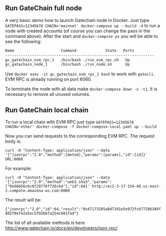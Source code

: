 ## Run GateChain full node

A very basic demo how to launch Gatechain node in Docker. Just type `GATEPASS=12345678 CHAIN='mainnet' docker-compose up --build -d`
to run a node with created accounts (of course you can change the pass in the command above). 
After the start and `docker-compose ps` you will be able to see the following:
```bash
Name                     Command             State   Ports
-------------------------------------------------------------------
gc_gatechain_evm_rpc_1   /bin/bash ./run_evm_rpc.sh   Up           
gc_gatechain_node_1      /bin/bash ./run_node.sh      Up
```
Use `docker exec -it gc_gatechain_evm_rpc_1 bash` to work with `gatecli`. 
EVM RPC is already running on port 6060.

To terminate the node with all data make `docker-compose down -v -t1`. It is necessary to remove all unused volumes.

## Run GateChain local chain

To run a local chain with EVM RPC just type `GATEPASS=12345678 CHAIN='other' docker-compose -f docker-compose-local.yaml up --build`

Now you can send requests to the corresponding EVM RPC. The request body is:

`curl -H "Content-Type: application/json" --data '{"jsonrpc":"2.0","method":[metod],"params":[params],"id":[id]}' URL:6060`

For example:

`curl -H "Content-Type: application/json" --data '{"jsonrpc":"2.0","method":"web3_sha3","params":["0x68656c6c6f20776f726c64"],"id":64}' http://ec2-3-17-154-48.us-east-2.compute.amazona ws.com:6060`

The result will be:

`{"jsonrpc":"2.0","id":64,"result":"0x47173285a8d7341e5e972fc677286384f802f8ef42a5ec5f03bbfa254cb01fad"}`

The list of all available methods is here http://www.gatechain.io/docs/en/developers/json-rpc/
